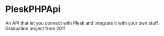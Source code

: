 # PleskPHPApi
An API that let you connect with Plesk and integrate it with your own stuff. Graduation project from 2011
